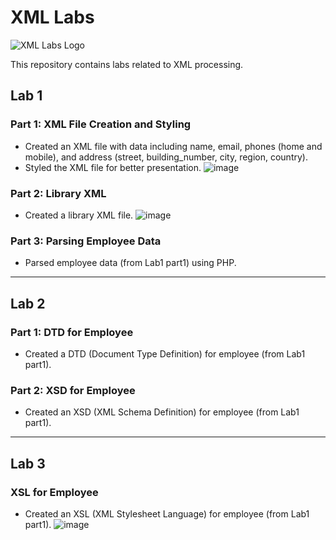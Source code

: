 # XML Labs

![XML Labs Logo](https://www.devopsschool.com/blog/wp-content/uploads/2022/03/XML.png)

This repository contains labs related to XML processing.

## Lab 1

### Part 1: XML File Creation and Styling
- Created an XML file with data including name, email, phones (home and mobile), and address (street, building_number, city, region, country).
- Styled the XML file for better presentation.
![image](https://github.com/ZeinabAbdelghaffar/XML-Labs/assets/87963230/4513d863-1396-463c-8716-9a05435cf72b)

### Part 2: Library XML
- Created a library XML file.
![image](https://github.com/ZeinabAbdelghaffar/XML-Labs/assets/87963230/fb1d090e-c0f8-4dc1-a30e-af2e6dbb8ecc)

### Part 3: Parsing Employee Data
- Parsed employee data (from Lab1 part1) using PHP.
---

## Lab 2

### Part 1: DTD for Employee
- Created a DTD (Document Type Definition) for employee (from Lab1 part1).

### Part 2: XSD for Employee
- Created an XSD (XML Schema Definition) for employee (from Lab1 part1).
---
## Lab 3

### XSL for Employee
- Created an XSL (XML Stylesheet Language) for employee (from Lab1 part1).
![image](https://github.com/ZeinabAbdelghaffar/XML-Labs/assets/87963230/a8eba470-cf55-4f32-b07a-2223684ef9fb)
